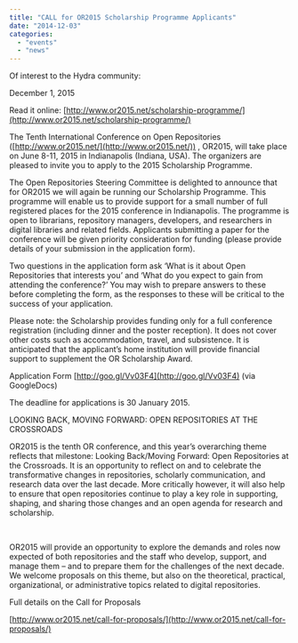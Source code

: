 ```yaml
---
title: "CALL for OR2015 Scholarship Programme Applicants"
date: "2014-12-03"
categories: 
  - "events"
  - "news"
---
```


Of interest to the Hydra community:

December 1, 2015

Read it online: [http://www.or2015.net/scholarship-programme/](http://www.or2015.net/scholarship-programme/)

The Tenth International Conference on Open Repositories ([http://www.or2015.net/](http://www.or2015.net/)) , OR2015, will take place on June 8-11, 2015 in Indianapolis (Indiana, USA). The organizers are pleased to invite you to apply to the 2015 Scholarship Programme.

The Open Repositories Steering Committee is delighted to announce that for OR2015 we will again be running our Scholarship Programme. This programme will enable us to provide support for a small number of full registered places for the 2015 conference in Indianapolis. The programme is open to librarians, repository managers, developers, and researchers in digital libraries and related fields. Applicants submitting a paper for the conference will be given priority consideration for funding (please provide details of your submission in the application form).

Two questions in the application form ask ‘What is it about Open Repositories that interests you’ and ‘What do you expect to gain from attending the conference?’ You may wish to prepare answers to these before completing the form, as the responses to these will be critical to the success of your application.

Please note: the Scholarship provides funding only for a full conference registration (including dinner and the poster reception). It does not cover other costs such as accommodation, travel, and subsistence. It is anticipated that the applicant’s home institution will provide financial support to supplement the OR Scholarship Award.

Application Form [http://goo.gl/Vv03F4](http://goo.gl/Vv03F4) (via GoogleDocs)

The deadline for applications is 30 January 2015.

LOOKING BACK, MOVING FORWARD: OPEN REPOSITORIES AT THE CROSSROADS

OR2015 is the tenth OR conference, and this year’s overarching theme reflects that milestone: Looking Back/Moving Forward: Open Repositories at the Crossroads. It is an opportunity to reflect on and to celebrate the transformative changes in repositories, scholarly communication, and research data over the last decade. More critically however, it will also help to ensure that open repositories continue to play a key role in supporting, shaping, and sharing those changes and an open agenda for research and scholarship.

 

OR2015 will provide an opportunity to explore the demands and roles now expected of both repositories and the staff who develop, support, and manage them – and to prepare them for the challenges of the next decade. We welcome proposals on this theme, but also on the theoretical, practical, organizational, or administrative topics related to digital repositories.

Full details on the Call for Proposals

[http://www.or2015.net/call-for-proposals/](http://www.or2015.net/call-for-proposals/)
